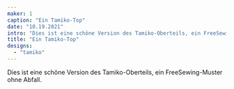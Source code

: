 ```yaml
---
maker: 1
caption: "Ein Tamiko-Top"
date: "10.19.2021"
intro: "Dies ist eine schöne Version des Tamiko-Oberteils, ein FreeSewing-Muster ohne Abfall."
title: "Ein Tamiko-Top"
designs:
  - "tamiko"
---
```


Dies ist eine schöne Version des Tamiko-Oberteils, ein FreeSewing-Muster ohne Abfall.
